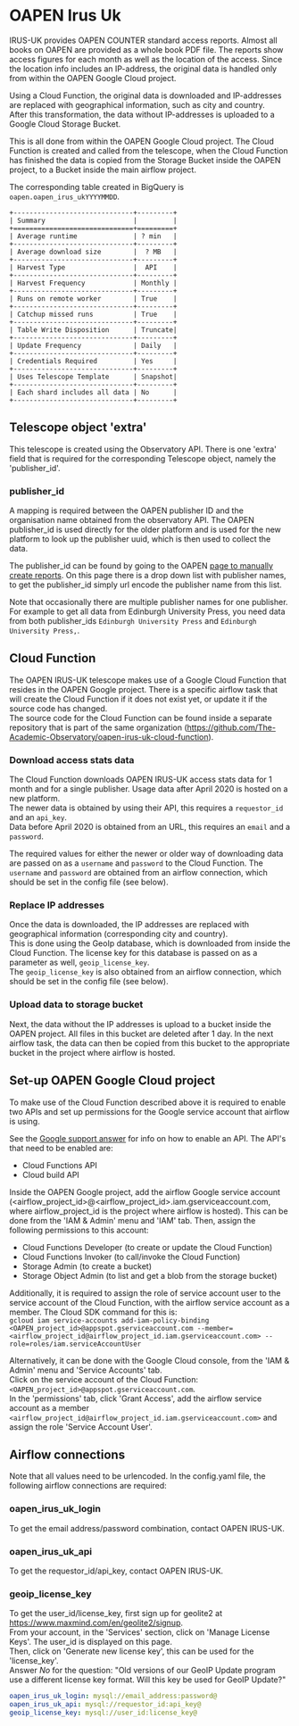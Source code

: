 # OAPEN Irus Uk
IRUS-UK provides OAPEN COUNTER standard access reports. Almost all books on OAPEN are provided as a whole book PDF file. 
The reports show access figures for each month as well as the location of the access. 
Since the location info includes an IP-address, the original data is handled only from within the OAPEN Google Cloud project.

Using a Cloud Function, the original data is downloaded and IP-addresses are replaced with geographical information, such as city and country.  
After this transformation, the data without IP-addresses is uploaded to a Google Cloud Storage Bucket.  

This is all done from within the OAPEN Google Cloud project. 
The Cloud Function is created and called from the telescope, when the Cloud Function has finished the data is copied from the Storage Bucket inside the OAPEN project, to a Bucket inside the main airflow project.

The corresponding table created in BigQuery is `oapen.oapen_irus_ukYYYYMMDD`.

```eval_rst
+------------------------------+---------+
| Summary                      |         |
+==============================+=========+
| Average runtime              | ? min   |
+------------------------------+---------+
| Average download size        |  ? MB   |
+------------------------------+---------+
| Harvest Type                 |  API    |
+------------------------------+---------+
| Harvest Frequency            | Monthly |
+------------------------------+---------+
| Runs on remote worker        | True    |
+------------------------------+---------+
| Catchup missed runs          | True    |
+------------------------------+---------+
| Table Write Disposition      | Truncate|
+------------------------------+---------+
| Update Frequency             | Daily   |
+------------------------------+---------+
| Credentials Required         | Yes     |
+------------------------------+---------+
| Uses Telescope Template      | Snapshot|
+------------------------------+---------+
| Each shard includes all data | No      |
+------------------------------+---------+
```

## Telescope object 'extra'
This telescope is created using the Observatory API. There is one 'extra' field that is required for the
 corresponding Telescope object, namely the 'publisher_id'.   

### publisher_id
A mapping is required between the OAPEN publisher ID and the organisation name obtained from the observatory API.
The OAPEN publisher_id is used directly for the older platform and is used for the new platform to look up the
 publisher uuid, which is then used to collect the data. 
 
The publisher_id can be found by going to the OAPEN [page to manually create reports](https://irus.jisc.ac.uk/IRUSConsult/irus-oapen/v2/br1b/).
On this page there is a drop down list with publisher names, to get the publisher_id simply url encode the publisher
 name from this list.

Note that occasionally there are multiple publisher names for one publisher.  
For example to get all data from Edinburgh University Press, you need data from both publisher_ids 
`Edinburgh University Press` and `Edinburgh University Press,`.

## Cloud Function
The OAPEN IRUS-UK telescope makes use of a Google Cloud Function that resides in the OAPEN Google project. 
There is a specific airflow task that will create the Cloud Function if it does not exist yet, or update it if the source code has changed.  
The source code for the Cloud Function can be found inside a separate repository that is part of the same organization (https://github.com/The-Academic-Observatory/oapen-irus-uk-cloud-function).

### Download access stats data
The Cloud Function downloads OAPEN IRUS-UK access stats data for 1 month and for a single publisher. Usage data after April 2020 is hosted on a new platform.  
The newer data is obtained by using their API, this requires a `requestor_id` and an `api_key`.  
Data before April 2020 is obtained from an URL, this requires an `email` and a `password`.  

The required values for either the newer or older way of downloading data are passed on as a `username` and `password` to the Cloud Function.
The `username` and `password` are obtained from an airflow connection, which should be set in the config file (see below).

### Replace IP addresses
Once the data is downloaded, the IP addresses are replaced with geographical information (corresponding city and country).  
This is done using the GeoIp database, which is downloaded from inside the Cloud Function. The license key for this database is passed on as a parameter as well, `geoip_license_key`.  
The `geoip_license_key` is also obtained from an airflow connection, which should be set in the config file (see below).

### Upload data to storage bucket
Next, the data without the IP addresses is upload to a bucket inside the OAPEN project. All files in this bucket are deleted after 1 day.
In the next airflow task, the data can then be copied from this bucket to the appropriate bucket in the project where airflow is hosted.

## Set-up OAPEN Google Cloud project
To make use of the Cloud Function described above it is required to enable two APIs and set up permissions for the Google service account that airflow is using.

See the [Google support answer](https://support.google.com/googleapi/answer/6158841?hl=en) for info on how to enable an API. The API's that need to be enabled are:
- Cloud Functions API
- Cloud build API

Inside the OAPEN Google project, add the airflow Google service account (<airflow_project_id>@<airflow_project_id>.iam.gserviceaccount.com, where airflow_project_id is the project where airflow is hosted). 
This can be done from the 'IAM & Admin' menu and 'IAM' tab. Then, assign the following permissions to this account:  
  - Cloud Functions Developer (to create or update the Cloud Function)
  - Cloud Functions Invoker (to call/invoke the Cloud Function)
  - Storage Admin (to create a bucket)
  - Storage Object Admin (to list and get a blob from the storage bucket)

Additionally, it is required to assign the role of service account user to the service account of the Cloud Function, with the airflow service account as a member.
The Cloud SDK command for this is:  
`gcloud iam service-accounts add-iam-policy-binding <OAPEN_project_id>@appspot.gserviceaccount.com --member=<airflow_project_id@airflow_project_id.iam.gserviceaccount.com> --role=roles/iam.serviceAccountUser`

Alternatively, it can be done with the Google Cloud console, from the 'IAM & Admin' menu and 'Service Accounts' tab.  
Click on the service account of the Cloud Function: `<OAPEN_project_id>@appspot.gserviceaccount.com`.  
In the 'permissions' tab, click 'Grant Access', add the airflow service account as a member `<airflow_project_id@airflow_project_id.iam.gserviceaccount.com>` and assign the role 'Service Account User'.

## Airflow connections
Note that all values need to be urlencoded.
In the config.yaml file, the following airflow connections are required:  

### oapen_irus_uk_login
To get the email address/password combination, contact OAPEN IRUS-UK.

### oapen_irus_uk_api
To get the requestor_id/api_key, contact OAPEN IRUS-UK.

### geoip_license_key
To get the user_id/license_key, first sign up for geolite2 at https://www.maxmind.com/en/geolite2/signup.  
From your account, in the 'Services' section, click on 'Manage License Keys'. The user_id is displayed on this page.  
Then, click on 'Generate new license key', this can be used for the 'license_key'.  
Answer *No* for the question: "Old versions of our GeoIP Update program use a different license key format. Will this key be used for GeoIP Update?"  

```yaml
oapen_irus_uk_login: mysql://email_address:password@
oapen_irus_uk_api: mysql://requestor_id:api_key@
geoip_license_key: mysql://user_id:license_key@
```
